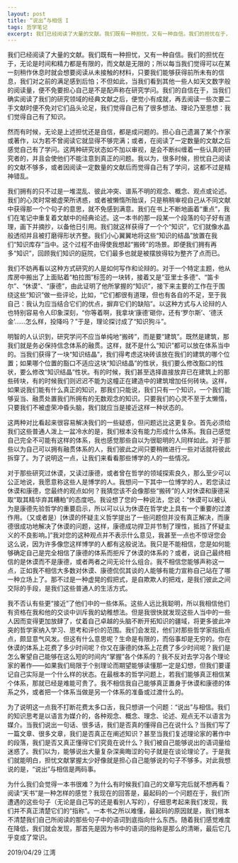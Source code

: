 ```yaml
---
layout: post
title: “说出”与相信 I 
tags: 哲学笔记
excerpt: 我们已经阅读了大量的文献。我们既有一种担忧，又有一种自信。我们的担忧在于，无论是时间和精力都是有限的，而文献是无限的；所以每当我们觉得可以在某一刻稍作休息时就会想要阅读从未接触的材料，只要我们能够获得前所未有的信息，我们对之前的满足感到后怕；不但如此，当我们看到其他一些人如天文数字般的阅读量，便不免要担心自己是不是配声称在研究学问。
---
```


我们已经阅读了大量的文献。我们既有一种担忧，又有一种自信。我们的担忧在于，无论是时间和精力都是有限的，而文献是无限的；所以每当我们觉得可以在某一刻稍作休息时就会想要阅读从未接触的材料，只要我们能够获得前所未有的信息，我们对之前的满足感到后怕；不但如此，当我们看到其他一些人如天文数字般的阅读量，便不免要担心自己是不是配声称在研究学问。我们的自信在于，当我们确实阅读了我们的研究领域的经典文献之后，便觉小有成就，再去阅读一些次要二手文献时便不免对它们品头论足，我们觉得自己有了很多想法、理论乃至思想：我们觉得自己有了知识。 

然而有时候，无论是上述担忧还是自信，都是成问题的。担心自己遗漏了某个作家或著作，以为若不曾阅读它就显得不够完满；或者，在阅读了一定数量的文献之后感觉自己有了学问。这两种研究状态如不加以审视，是会不断纠缠着一些认真的研究者的，并且会使他们不能注意到真正的问题。我以为，很多时候，担忧自己阅读的文献不够多，或者因阅读一定数量的文献后而觉得自己有了学问，这都不过是精神错乱。

我们拥有的只不过是一堆混乱、彼此冲突、谱系不明的观念、概念、观点或论述。我们的心灵时常被虚荣所诱惑，或者被懒惰所贻误，只是稍稍审视自己从不同文献中获得那一个个句子的意思，就不免感到满意。我们在书上不断地画着“重点”，我们在笔记中重复着文献中的经典论述。这一本书的那一段某一个段落的句子好有道理，画下并摘抄，以备他日引用。我们就这样获得了一个个“知识”，它们就像水晶般透彻并且被打磨得形状齐整。我们小心翼翼地将这些“知识的结晶”放置在我们“知识库存”当中。这个过程不由得使我想起“搬砖”的场景。即便我们拥有再多“知识”，回顾我们知识的庭院，它们最多也就是被摆放得较为整齐了点而已。

我们不妨再看以这种方式研究的人是如何写作和论辩的。对于一个特定主题，他从库房中搬出了上面贴着“柏拉图”标签的一块转，接着又是“亚里士多德”、“笛卡尔”、“休谟”、“康德”，由此证明了他所掌握的“知识”，接下来主要的工作在于围绕这些“知识”做一些评论，比如，“它们都很有道理，但也有各自的不足，至于我自己：我认为应当结合它们的优点，摒弃它们的缺陷”。以这种方式与人论辩的人也特别容易令人印象深刻，“你等着啊，我拿块‘康德’砸你，还有‘罗尔斯’、‘德沃金’……怎么样，投降吗？”于是，理论探讨成了“知识狗斗”。 

明智的人认识到，研究学问不应当单纯地“搬砖”，而是要“建筑”。既然是建筑，那我们就是务必保持信念体系的融贯。这样，就不是什么“知识”都可以放在体系当中的。当我们获得了一块“知识结晶”，我们得考虑这块砖该放在我们的建筑的哪个位置；如果哪个位置的豁口不适应这块“知识结晶”的性状，我们要么修改豁口的性状，要么修改“知识结晶”性状。有的时候，我们甚至选择直接放弃已在建筑上的那些砖块，有的时候我们则迟迟不能为这幢正在建造中的建筑增加任何砖块。这样，如果说我们能有什么真正的知识，那我们只能说，我们只有一个知识，一个我们能够妥当、融贯处置我们所拥有的无数观念的知识。只要我们的心灵不至于太懒惰，只要我们不被虚荣冲昏头脑，我们就应当是接近这样一种状态的。

这两种对比看起来很容易解决我们的一些疑惑，但问题远比这更复杂。首先必须给我们这些普通人泼上一盆冷水的是，我们根本没有能力形成什么体系。我自己感觉自己完全不可能有这样的体系，我也感觉那些自以为很聪明的人同样如此。对于那些以为自己可以拥有融贯体系的人，我们彼此之间只要稍微进行一些对话就将彼此拆穿了。为了说明这一点，让我们来看看那些博学的人的一些情况。

对于那些研究过休谟，又读过康德，或者曾在哲学的领域探索良久，那么至少可以公正地说，我愿意称这些人是博学的人。我想问一下其中一位博学的人，若您读过休谟和康德，您最终的观点如何？我猜您该不会像那些“搬砖”的人对休谟和康德采取“取其精华弃其糟粕”的态度吧。我设想了您的一种说法，您说：“休谟可以被认为是康德先验哲学的重要启示，所以可以认为休谟在哲学史上具有一个重要的过渡作用。（又或者是）[休谟的怀疑主义哲学提出了一些问题但并没有真正解决，而康德很成功地解决了休谟的问题，这样，康德成功捍卫并节制了理性，抵挡了怀疑主义的不良影响。]”我对您的这种观点并不表示什么意见，我甚至一点也不惊讶您会这么说，因为许多像您这样博学的人都有这般说法。我只是不能相信，您是如何能够确定自己是完全相信了康德的体系而拒斥了休谟的体系的？或者，说自己最终相信的是休谟而不是康德，或者两者之间无论什么组合。我不相信您能够声称这一点，正如我不相信大多数对休谟、康德侃侃其谈的人能够有能力宣称自己站在了哪一种立场上了。那不过是一种虚晃的假把式，是自欺欺人的把戏，是我们彼此之间交际的手段，是我们这些普通人的生活方式。

我不否认有些更“接近”了他们中的一些体系。这些人远比我聪明，所以我相信他们有资格在我和他的交谈中训斥我的幼稚想法。但是我很快就发现这些人当中的一些人因而变得更加放肆了，仗着自己卓越的头脑不断开拓知识的疆域，将更多彼此冲突的哲学家纳入学习、思考和评价的范围。我们会发现，他们对那些哲学家指指点点，颇显意气风发。但这有什么意思呢？生命是有限的，而俗事却是无穷的。你在休谟的体系上花费了多少时间呢？你又在康德的体系上花费了多少时间呢？我们是怎么奢望自己能够在这么短的时间内“掌握”各个体系的？我不反对去学习各个理论家的著作——如果我们局限于个别理论而期望能够读懂那一定是幻想，但我们要谨记自己实际是一个什么样的状态。在最根本的哲学问题上，若我们能够真正相信某个体系，那就已经是难能可贵了。我不相信我自己能够真正置身于休谟和康德的体系之外，或者把一个体系当做是另一个体系的准备或过渡什么的。

为了说明这一点我不打断花费太多口舌，我只想讲一个问题：“说出”与相信。我们的知识思考是以语言为媒介的，各种观念、概念、理念、论述、观点无不以语言为媒介。当我们说出一句话、很多话，我们是否真的懂得自己在说什么？当我们写了一篇文章、很多文章，我们是否真正在阐述知识？甚至当我们复述理论家的著作中的段落，我们是否又真正懂得它们究竟在说什么？我们被自己能够说出的语词量给迷惑了。我们以为，能够说出大量复杂深奥晦涩的句子就是在谈论理论了。于是我们就能明白，担忧文献掌握太少好像就是担心自己能够说的句子不够多。对此我想说的是，“说出”与相信是两码事。

为什么我们会觉得一本书很难？为什么有时候我们自己的文章写完后就不想再看？阅读“天书”是一种怎样的感觉？我现在的回答是，最起码的一个问题在于，我们所遭遇的这些句子（无论是自己写的还是看别人写的），仔细思考起来我们发现，我们并不真正清楚它们的“指称”。一本书之所以难懂，最起码的原因就是，我们根本不清楚我们自己所阅读的那些句子中的语词到底指向什么东西。随着我们感觉难度在降低，我们就会发现，那首先是因为书中的语词的指称是那么的清晰，最后它几乎变成了常识。

2019/04/29 
江湾